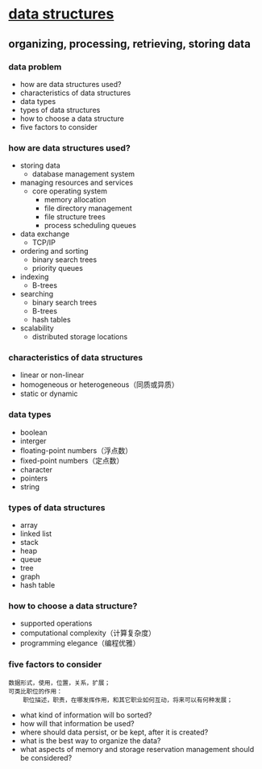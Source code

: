 # [data structures](https://searchsqlserver.techtarget.com/definition/data-structure)

## organizing, processing, retrieving, storing data 

### **data problem**
- how are data structures used?
- characteristics of data structures
- data types
- types of data structures
- how to choose a data structure
- five factors to consider

### how are data structures used?
- storing data
    - database management system
- managing resources and services
    - core operating system
        - memory allocation
        - file directory management
        - file structure trees
        - process scheduling queues
- data exchange
    - TCP/IP
- ordering and sorting
    - binary search trees
    - priority queues
- indexing
    - B-trees
- searching
    - binary search trees
    - B-trees
    - hash tables
- scalability
    - distributed storage locations

### characteristics of data structures
- linear or non-linear
- homogeneous or heterogeneous（同质或异质）
- static or dynamic

### data types
- boolean
- interger
- floating-point numbers（浮点数）
- fixed-point numbers（定点数）
- character
- pointers
- string

### types of data structures
- array
- linked list
- stack
- heap
- queue
- tree
- graph
- hash table

### how to choose a data structure?
- supported operations
- computational complexity（计算复杂度）
- programming elegance（编程优雅）

### five factors to consider
    数据形式，使用，位置，关系，扩展；
    可类比职位的作用：
        职位描述，职责，在哪发挥作用，和其它职业如何互动，将来可以有何种发展；

- what kind of information will bo sorted?
- how will that information be used?
- where should data persist, or be kept, after it is created?
- what is the best way to organize the data?
- what aspects of memory and storage reservation management should be considered?